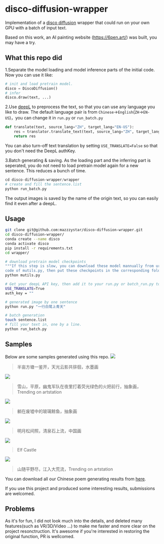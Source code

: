 # disco-diffusion-wrapper
Implementation of a [disco diffusion](https://github.com/alembics/disco-diffusion) wrapper that could run on your own GPU with a batch  of input text. 

Based on this work, an AI painting website (https://6pen.art/) was built, you may have a try.


## What this repo did
1.Separate the model loading and model inference parts of the initial code. Now you can use it like:
```python
# init and load pretrain model.
disco = DiscoDiffusion()
# infer
disco.draw(text, ...)
```

2.Use [deepL](https://www.deepl.com/translator) to preprocess the text, so that you can use any language you like to draw.
The default language pair is from `Chinese`->`English`(`ZH`->`EN-US`)，you can change it in `run.py` or `run_batch.py`
```python
def translate(text, source_lang="ZH", target_lang="EN-US"):
    res = translator.translate_text(text, source_lang="ZH", target_lang="EN-US")
    return res
```
You can also turn-off text  translation by setting `USE_TRANSLATE=False` so that you don't need the DeepL authKey. 

3.Batch generating & saving.
As the loading part and the inferring part is seperated, you do not need to load pretrain model again for a new sentence. This reduces a bunch of time.
```python
cd disco-diffusion-wrapper/wrapper
# create and fill the sentence.list
python run_batch.py
```
The output images is saved by the name of the  origin text, so you can easily find it even after a deepL.


## Usage
```bash
git clone git@github.com:mazzzystar/disco-diffusion-wrapper.git
cd disco-diffusion-wrapper/
conda create --name disco
conda activate disco
pip install -r requirements.txt
cd wrapper/

# download pretrain model checkpoints
"""If this step is slow, you can download these model mannually from urls in the 
code of mutils.py, then put these checkpoints in the corresponding folder."""
python mutils.py

# Get your deepL API key, then add it to your run.py or batch_run.py to replace:
USE_TRANSLATE=True
auth_key = ""

# generated image by one sentence
python run.py "一行白鹭上青天"

# batch generation
touch sentence.list
# fill your text in, one by a line.
python run_batch.py
```

## Samples
Below are some samples generated using this repo. 
![](samples/A_half-acre_square_pond_is_open_the_sky_and_clouds_wandering_together_ink_painting.png)
> 半亩方塘一鉴开，天光云影共徘徊，水墨画

![](samples/Snowy_mountains_plains_army_of_ghosts_marching_at_night_with_fluorescent_green_torches_abstract_painting_Trending_on_artstation.png)
> 雪山，平原，幽鬼军队在夜里打着荧光绿色的火把前行，抽象画，Trending on artstation

![](samples/Glass_whale_lying_in_ruins_abstract_painting_Trending_on_artstation.png)
>躺在废墟中的玻璃鲸鱼，抽象画


![](samples/明月松间照清泉石上流中国画.png)
> 明月松间照，清泉石上流，中国画

![](samples/Effie_castle.jpeg)
> Elf Castle

![](samples/山随平野尽江入大荒流Trending_on_artstation.png)
> 山随平野尽，江入大荒流，Trending on artstation

You can download all our Chinese poem generating results from [here](https://drive.google.com/file/d/1OIsupQqMaYYWu4B0eemUWgvPfTSGyaqf/view?usp=sharing).

If you use this project and produced some interesting results, submissions are welcomed.



## Problems
As it's for fun, I did not look much into the details, and deleted many features(such as VR/3D/Video ...) to make me faster and more clear on the project resonctruction. It's awesome if you're interested in restoring the original function, PR is wellcomed.



